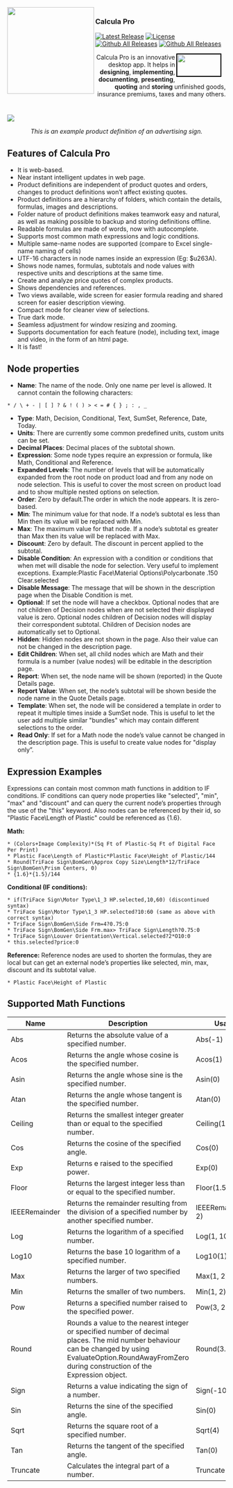 <img align="left" src="https://github.com/alexwareb9/Calcula-Pro/blob/master/OPS/wwwroot/Images/ops.png" width="200" />

### Calcula Pro
[![Latest Release](https://img.shields.io/github/release/alexwareb9/Calcula-Pro.svg)](https://github.com/alexwareb9/Calcula-Pro/releases/latest)
[![License](https://img.shields.io/github/license/alexwareb9/Calcula-Pro.svg)](https://github.com/alexwareb9/Calcula-Pro/blob/master/LICENSE)
[![Github All Releases](https://img.shields.io/github/downloads/alexwareb9/Calcula-Pro/total.svg)](https://github.com/alexwareb9/Calcula-Pro/releases)
[![Github All Releases](https://img.shields.io/badge/platform-cross˗platform-blue)](https://github.com/alexwareb9/Calcula-Pro/releases)

<a href="https://www.paypal.com/donate/?hosted_button_id=NT7BU39R82PHE">
    <img align="right" src="https://github.com/alexwareb9/Calcula-Pro/blob/master/OPS/wwwroot/Images/paypal-donate.png" style="width: 100px; height: 50px; border: 2px solid black; margin-right: 10px;" />
</a>

<div style="text-align: right">
    
Calcula Pro is an innovative desktop app. It helps in **designing**, **implementing**, **documenting**, **presenting**, **quoting** and **storing** unfinished goods, insurance premiums, taxes and many others.
</div>

#
<kbd><img src="https://img1.wsimg.com/isteam/ip/223ae777-4571-4ca4-8b7f-77ff0ee746ab/Screenshot%202023-10-12%20at%201.52.36%E2%80%AFAM-27426e6.jpeg"/></kbd>
<p align="center"><em>This is an example product definition of an advertising sign.</em></p>

## Features of Calcula Pro

* It is web-based.
* Near instant intelligent updates in web page.
* Product definitions are independent of product quotes and orders, changes to product definitions won’t affect existing quotes.
* Product definitions are a hierarchy of folders, which contain the details, formulas, images and descriptions.
* Folder nature of product definitions makes teamwork easy and natural, as well as making possible to backup and storing definitions offline.
* Readable formulas are made of words, now with autocomplete.
* Supports most common math expressions and logic conditions.
* Multiple same-name nodes are supported (compare to Excel single-name naming of cells)
* UTF-16 characters in node names inside an expression (Eg: $u263A).
* Shows node names, formulas, subtotals and node values with respective units and descriptions at the same time.
* Create and analyze price quotes of complex products.
* Shows dependencies and references.
* Two views available, wide screen for easier formula reading and shared screen for easier description viewing.
* Compact mode for cleaner view of selections.
* True dark mode.
* Seamless adjustment for window resizing and zooming.
* Supports documentation for each feature (node), including text, image and video, in the form of an html page.
* It is fast!

## Node properties

* **Name**: The name of the node. Only one name per level is allowed. It cannot contain the following characters:
```
* / \ + - | [ ] ? & ! ( ) > < = # { } ; : , _
```
* **Type**: Math, Decision, Conditional, Text, SumSet, Reference, Date, Today.
* **Units**: There are currently some common predefined units, custom units can be set.
* **Decimal Places**: Decimal places of the subtotal shown.
* **Expression**: Some node types require an expression or formula, like Math, Conditional and Reference.
* **Expanded Levels**: The number of levels that will be automatically expanded from the root node on product load and from any node on node selection. This is useful to cover the most screen on product load and to show multiple nested options on selection.
* **Order**: Zero by default.The order in which the node appears. It is zero-based.
* **Min**: The minimum value for that node. If a node’s subtotal es less than Min then its value will be replaced with Min.
* **Max**: The maximum value for that node. If a node’s subtotal es greater than Max then its value will be replaced with Max.
* **Discount**: Zero by default. The discount in percent applied to the subtotal.
* **Disable Condition**: An expression with a condition or conditions that when met will disable the node for selection. Very useful to implement exceptions.
Example:Plastic Face\Material Options\Polycarbonate .150 Clear.selected
* **Disable Message**: The message that will be shown in the description page when the Disable Condition is met.
* **Optional**: If set the node will have a checkbox. Optional nodes that are not children of Decision nodes when are not selected their displayed value is zero. Optional nodes children of Decision nodes will display their correspondent subtotal. Children of Decision nodes are automatically set to Optional.
* **Hidden**: Hidden nodes are not shown in the page. Also their value can not be changed in the description page.
* **Edit Children**: When set, all child nodes which are Math and their formula is a number (value nodes) will be editable in the description page.
* **Report**: When set, the node name will be shown (reported) in the Quote Details page.
* **Report Value**: When set, the node’s subtotal will be shown beside the node name in the Quote Details page.
* **Template**: When set, the node will be considered a template in order to repeat it multiple times inside a SumSet node. This is useful to let the user add multiple similar "bundles" which may contain different selections to the order.
* **Read Only**: If set for a Math node the node’s value cannot be changed in the description page. This is useful to create value nodes for "display only”.

## Expression Examples

Expressions can contain most common math functions in addition to IF conditions. IF conditions can query node properties like "selected", "min", "max" and "discount" and can query the current node’s properties through the use of the "this" keyword. Also nodes can be referenced by their id, so "Plastic Face\Length of Plastic" could be referenced as {1.6}.

**Math:**
```
* (Colors+Image Complexity)*(Sq Ft of Plastic-Sq Ft of Digital Face Per Print)
* Plastic Face\Length of Plastic*Plastic Face\Height of Plastic/144
* Round(TriFace Sign\BomGen\Approx Copy Size\Length*12/TriFace Sign\BomGen\Prism Centers, 0)
* {1.6}*{1.5}/144
```

**Conditional (IF conditions):**
```
* if(TriFace Sign\Motor Type\1_3 HP.selected,10,60) (discontinued syntax)
* TriFace Sign\Motor Type\1_3 HP.selected?10:60 (same as above with correct syntax)
* TriFace Sign\BomGen\Side Frm=4?0.75:0
* TriFace Sign\BomGen\Side Frm.max> TriFace Sign\Length?0.75:0
* TriFace Sign\Louver Orientation\Vertical.selected?2*O10:0
* this.selected?price:0
```

**Reference:** Reference nodes are used to shorten the formulas, they are local but can get an external node’s properties like selected, min, max, discount and its subtotal value.  
```
* Plastic Face\Height of Plastic
```
## Supported Math Functions

| Name          | Description                                                                                                                                                                                                  | Usage               | Result |
|---------------|--------------------------------------------------------------------------------------------------------------------------------------------------------------------------------------------------------------|---------------------|--------|
| Abs           | Returns the absolute value of a specified number.                                                                                                                                                            | Abs(-1)             | 1M     |
| Acos          | Returns the angle whose cosine is the specified number.                                                                                                                                                      | Acos(1)             | 0d     |
| Asin          | Returns the angle whose sine is the specified number.                                                                                                                                                        | Asin(0)             | 0d     |
| Atan          | Returns the angle whose tangent is the specified number.                                                                                                                                                     | Atan(0)             | 0d     |
| Ceiling       | Returns the smallest integer greater than or equal to the specified number.                                                                                                                                  | Ceiling(1.5)        | 2d     |
| Cos           | Returns the cosine of the specified angle.                                                                                                                                                                   | Cos(0)              | 1d     |
| Exp           | Returns e raised to the specified power.                                                                                                                                                                     | Exp(0)              | 1d     |
| Floor         | Returns the largest integer less than or equal to the specified number.                                                                                                                                      | Floor(1.5)          | 1d     |
| IEEERemainder | Returns the remainder resulting from the division of a specified number by another specified number.                                                                                                         | IEEERemainder(3, 2) | -1d    |
| Log           | Returns the logarithm of a specified number.                                                                                                                                                                 | Log(1, 10)          | 0d     |
| Log10         | Returns the base 10 logarithm of a specified number.                                                                                                                                                         | Log10(1)            | 0d     |
| Max           | Returns the larger of two specified numbers.                                                                                                                                                                 | Max(1, 2)           | 2      |
| Min           | Returns the smaller of two numbers.                                                                                                                                                                          | Min(1, 2)           | 1      |
| Pow           | Returns a specified number raised to the specified power.                                                                                                                                                    | Pow(3, 2)           | 9d     |
| Round         | Rounds a value to the nearest integer or specified number of decimal places. The mid number behaviour can be changed by using EvaluateOption.RoundAwayFromZero during construction of the Expression object. | Round(3.222, 2)     | 3.22d  |
| Sign          | Returns a value indicating the sign of a number.                                                                                                                                                             | Sign(-10)           | -1     |
| Sin           | Returns the sine of the specified angle.                                                                                                                                                                     | Sin(0)              | 0d     |
| Sqrt          | Returns the square root of a specified number.                                                                                                                                                               | Sqrt(4)             | 2d     |
| Tan           | Returns the tangent of the specified angle.                                                                                                                                                                  | Tan(0)              | 0d     |
| Truncate      | Calculates the integral part of a number.                                                                                                                                                                    | Truncate(1.7)       | 1      |
